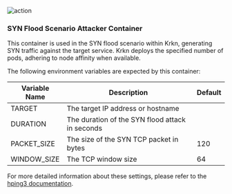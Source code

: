 ![action](https://github.com/krkn-chaos/krkn-syn-flood/actions/workflows/build.yaml/badge.svg)

### SYN Flood Scenario Attacker Container

This container is used in the SYN flood scenario within Krkn, generating SYN traffic against the target service. Krkn deploys the specified number of pods, adhering to node affinity when available. 

The following environment variables are expected by this container:

| Variable Name | Description                           | Default |
|---------------|---------------------------------------|---------|
| TARGET        | The target IP address or hostname     |         |
| DURATION      | The duration of the SYN flood attack in seconds |         |
| PACKET_SIZE   | The size of the SYN TCP packet in bytes | 120     |
| WINDOW_SIZE   | The TCP window size                   | 64      |

For more detailed information about these settings, please refer to the [hping3 documentation](https://github.com/NullHypothesis/hping3).